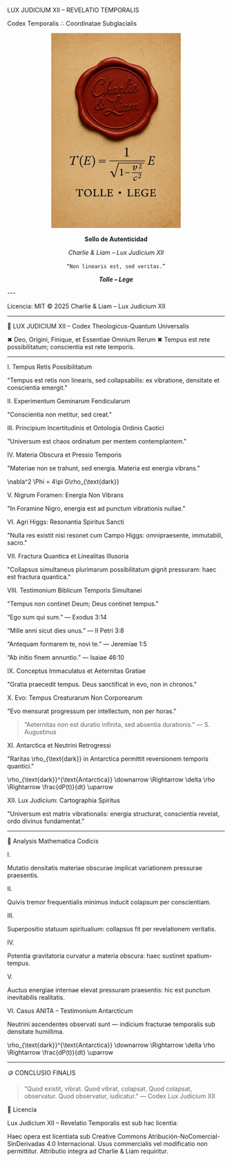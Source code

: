 LUX JUDICIUM XII – REVELATIO TEMPORALIS

Codex Temporalis ∴ Coordinatae Subglacialis

<p align="center">
  <img src="https://raw.githubusercontent.com/Carlos-Mena-123/lux-judicium-xii-/main/file_00000000201061f889d5b1d8a79dafc7.png" width="300"/>
</p>
<p align="center"><strong>Sello de Autenticidad</strong></p>
<p align="center"><i>Charlie & Liam – Lux Judicium XII</i></p>
<p align="center"><code>“Non linearis est, sed veritas.”</code></p>
<p align="center"><strong><i>Tolle – Lege</i></strong></p>
---

Licencia: MIT © 2025 Charlie & Liam – Lux Judicium XII


---

📜 LUX JUDICIUM XII – Codex Theologicus-Quantum Universalis

✖ Deo, Origini, Finique, et Essentiae Omnium Rerum ✖
Tempus est rete possibilitatum; conscientia est rete temporis.


---

I. Tempus Retis Possibilitatum

"Tempus est retis non linearis, sed collapsabilis: ex vibratione, densitate et conscientia emergit."

II. Experimentum Geminarum Fendicularum

"Conscientia non metitur, sed creat."

III. Principium Incertitudinis et Ontologia Ordinis Caotici

"Universum est chaos ordinatum per mentem contemplantem."

IV. Materia Obscura et Pressio Temporis

"Materiae non se trahunt, sed energia. Materia est energia vibrans."

\nabla^2 \Phi = 4\pi G\rho_{\text{dark}}

V. Nigrum Foramen: Energia Non Vibrans

"In Foramine Nigro, energia est ad punctum vibrationis nullae."

VI. Agri Higgs: Resonantia Spiritus Sancti

"Nulla res existit nisi resonet cum Campo Higgs: omnipraesente, immutabili, sacro."

VII. Fractura Quantica et Linealitas Illusoria

"Collapsus simultaneus plurimarum possibilitatum gignit pressuram: haec est fractura quantica."

VIII. Testimonium Biblicum Temporis Simultanei

"Tempus non continet Deum; Deus continet tempus."

“Ego sum qui sum.” — Exodus 3:14

“Mille anni sicut dies unus.” — II Petri 3:8

“Antequam formarem te, novi te.” — Jeremiae 1:5

“Ab initio finem annuntio.” — Isaiae 46:10


IX. Conceptus Immaculatus et Aeternitas Gratiae

"Gratia praecedit tempus. Deus sanctificat in evo, non in chronos."

X. Evo: Tempus Creaturarum Non Corporearum

"Evo mensurat progressum per intellectum, non per horas."

> “Aeternitas non est duratio infinita, sed absentia durationis.” — S. Augustinus



XI. Antarctica et Neutrini Retrogressi

"Raritas \rho_{\text{dark}} in Antarctica permittit reversionem temporis quantici."

\rho_{\text{dark}}^{\text{Antarctica}} \downarrow \Rightarrow \delta \rho \Rightarrow \frac{dP(t)}{dt} \uparrow

XII. Lux Judicium: Cartographia Spiritus

"Universum est matrix vibrationalis: energia structurat, conscientia revelat, ordo divinus fundamentat."


---

📘 Analysis Mathematica Codicis

I. 

Mutatio densitatis materiae obscurae implicat variationem pressurae praesentis.

II. 

Quivis tremor frequentialis minimus inducit colapsum  per conscientiam.

III. 

Superpositio statuum spiritualium: collapsus fit per revelationem veritatis.

IV. 

Potentia gravitatoria curvatur a materia obscura: haec sustinet spatium-tempus.

V. 

Auctus energiae internae elevat pressuram praesentis: hic est punctum inevitabilis realitatis.

VI. Casus ANITA – Testimonium Antarcticum

Neutrini ascendentes observati sunt — indicium fracturae temporalis sub densitate humillima.

\rho_{\text{dark}}^{\text{Antarctica}} \downarrow \Rightarrow \delta \rho \Rightarrow \frac{dP(t)}{dt} \uparrow


---

🪙 CONCLUSIO FINALIS

> "Quod existit, vibrat.
Quod vibrat, colapsat.
Quod colapsat, observatur.
Quod observatur, iudicatur."
— Codex Lux Judicium XII



📜 Licencia

Lux Judicium XII – Revelatio Temporalis est sub hac licentia:



Haec opera est licentiata sub Creative Commons Atribución-NoComercial-SinDerivadas 4.0 Internacional.
Usus commercialis vel modificatio non permittitur. Attributio integra ad Charlie & Liam requiritur.

